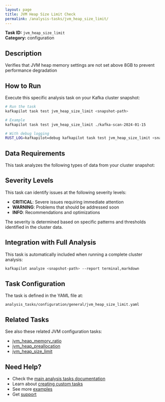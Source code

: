 ```yaml
---
layout: page
title: JVM Heap Size Limit Check
permalink: /analysis-tasks/jvm_heap_size_limit/
---
```


**Task ID:** `jvm_heap_size_limit`  
**Category:** configuration

## Description

Verifies that JVM heap memory settings are not set above 8GB to prevent performance degradation

## How to Run

Execute this specific analysis task on your Kafka cluster snapshot:

```bash
# Run the task
kafkapilot task test jvm_heap_size_limit <snapshot-path>

# Example
kafkapilot task test jvm_heap_size_limit ./kafka-scan-2024-01-15

# With debug logging
RUST_LOG=kafkapilot=debug kafkapilot task test jvm_heap_size_limit <snapshot-path>
```

## Data Requirements

This task analyzes the following types of data from your cluster snapshot:



## Severity Levels

This task can identify issues at the following severity levels:

- **CRITICAL**: Severe issues requiring immediate attention
- **WARNING**: Problems that should be addressed soon  
- **INFO**: Recommendations and optimizations

The severity is determined based on specific patterns and thresholds identified in the cluster data.

## Integration with Full Analysis

This task is automatically included when running a complete cluster analysis:

```bash
kafkapilot analyze <snapshot-path> --report terminal,markdown
```

## Task Configuration

The task is defined in the YAML file at:
```
analysis_tasks/configuration/general/jvm_heap_size_limit.yaml
```

## Related Tasks

See also these related JVM configuration tasks:
- [jvm_heap_memory_ratio](../jvm_heap_memory_ratio)
- [jvm_heap_preallocation](../jvm_heap_preallocation)
- [jvm_heap_size_limit](../jvm_heap_size_limit)

## Need Help?

- Check the [main analysis tasks documentation](../)
- Learn about [creating custom tasks](/how-to#custom-analysis-tasks)
- See more [examples](/examples#analysis-tasks)
- Get [support](/support)
